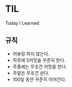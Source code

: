 # TIL
Today I Learned

## 규칙 
- 어뷰징 하지 않는다.
- 하루에 5커밋을 꾸준히 한다.
- 주중에는 무조건 커밋을 한다.
- 주말은 무조건 쉰다.
- 100일 동안 꾸준히 이어간다.